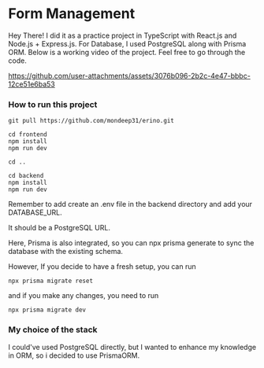 # Form Management

Hey There! I did it as a practice project in TypeScript with React.js and Node.js + Express.js. For Database, I used PostgreSQL along with Prisma ORM. Below is a working video of the project. Feel free to go through the code.

https://github.com/user-attachments/assets/3076b096-2b2c-4e47-bbbc-12ce51e6ba53

### How to run this project

```
git pull https://github.com/mondeep31/erino.git

cd frontend
npm install
npm run dev

cd ..

cd backend
npm install
npm run dev
```

Remember to add create an .env file in the backend directory and add your DATABASE_URL.

It should be a PostgreSQL URL.

Here, Prisma is also integrated, so you can npx prisma generate to sync the database with the existing schema.

However, If you decide to have a fresh setup, you can run

```
npx prisma migrate reset
```

and if you make any changes, you need to run

```
npx prisma migrate dev
```

### My choice of the stack

I could've used PostgreSQL directly, but I wanted to enhance my knowledge in ORM, so i decided to use PrismaORM.
